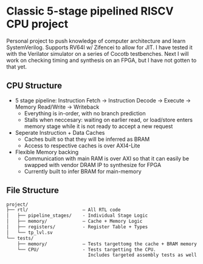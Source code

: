 # Classic 5-stage pipelined RISCV CPU project
Personal project to push knowledge of computer architecture and learn SystemVerilog. Supports RV64I w/ Zifencei to allow for JIT. I have tested it with the Verilator simulator on a series of Cocotb testbenches. Next I will work on checking timing and synthesis on an FPGA, but I have not gotten to that yet.

## CPU Structure
* 5 stage pipeline: Instruction Fetch -> Instruction Decode -> Execute -> Memory Read/Write -> Writeback
  - Everything is in-order, with no branch prediction
  - Stalls when neccesary: waiting on earlier read, or load/store enters memory stage while it is not ready to accept a new request
* Seperate Instruction + Data Caches
  - Caches built so that they will be inferred as BRAM
  - Access to respective caches is over AXI4-Lite
* Flexible Memory backing  
  - Communication with main RAM is over AXI so that it can easily be swapped with vendor DRAM IP to synthesize for FPGA
  - Currently built to infer BRAM for main-memory

## File Structure
```markdown
project/
├── rtl/                    — All RTL code
│   ├── pipeline_stages/    - Individual Stage Logic
│   ├── memory/             — Cache + Memory Logic
│   ├── registers/          - Register Table + Types
│   └── tp_lvl.sv
└── tests/
    ├── memory/             — Tests targettomg the cache + BRAM memory store
    └── CPU/                - Tests targetting the CPU.
                              Includes targeted assembly tests as well as randomized tests.
    

